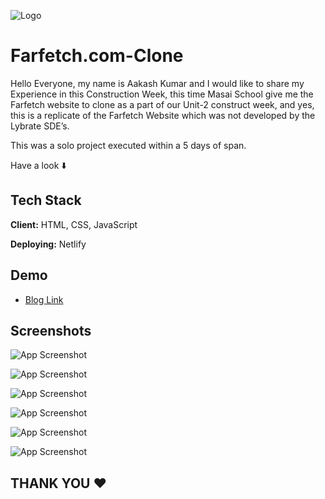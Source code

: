 
![Logo](https://aboutfarfetch.com/media/1003/farfetch-logo.jpg)


# Farfetch.com-Clone

Hello Everyone, my name is Aakash Kumar and I would like to share my Experience in this Construction Week, this time Masai School give me the Farfetch website to clone as a part of our Unit-2 construct week, and yes, this is a replicate of the Farfetch Website which was not developed by the Lybrate SDE’s.

This was a solo project executed within a 5 days of span.

Have a look ⬇️



## Tech Stack

**Client:** HTML, CSS, JavaScript

**Deploying:** Netlify


## Demo

- [Blog Link](https://medium.com/@aakashvani17/cloning-of-farfetch-website-within-5-days-3d7dfc441647)


## Screenshots

![App Screenshot](https://miro.medium.com/max/875/1*h-yTz_plDSGI-cztXvbklA.jpeg)

![App Screenshot](https://miro.medium.com/max/875/1*IPTCj70KN7leyQJ_k5iawA.jpeg)

![App Screenshot](https://miro.medium.com/max/875/1*yOYCnn52HTFDMMxfwnJYfw.jpeg)

![App Screenshot](https://miro.medium.com/max/875/1*fKRMZZJarCITW7jbLA62kQ.jpeg)

![App Screenshot](https://miro.medium.com/max/758/1*guIw6kLpVilpLDdB48hubA.jpeg)

![App Screenshot](https://miro.medium.com/max/875/1*-rsAvG34cGeHDnwjWcgkzQ.jpeg)



## THANK YOU ❤️

